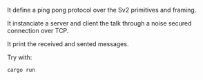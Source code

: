 It define a ping pong protocol over the Sv2 primitives and framing.

It instanciate a server and client the talk through a noise secured connection over TCP.

It print the received and sented messages.

Try with:

```
cargo run
```
